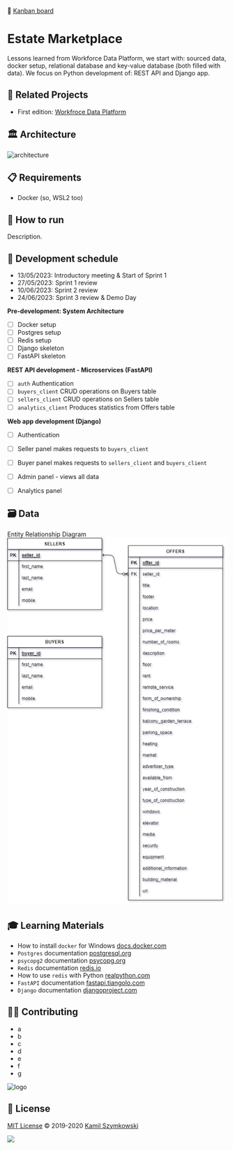 🔗 [Kanban board](https://github.com/users/SzymkowskiDev/projects/10/views/1)

# Estate Marketplace
Lessons learned from Workforce Data Platform, we start with: sourced data, docker setup, relational database and key-value database (both filled with data). We focus on Python development of: REST API and Django app.


## 🔗 Related Projects
* First edition: [Workfroce Data Platform](https://github.com/SzymkowskiDev/workforce-data-platform)


## 🏛️ Architecture
![architecture](https://github.com/SzymkowskiDev/estate-marketplace/blob/main/assets/arch.png?raw=true)


## 📋 Requirements
- Docker (so, WSL2 too)


## 🚀 How to run
Description.


## 📅 Development schedule

- 13/05/2023: Introductory meeting & Start of Sprint 1
- 27/05/2023: Sprint 1 review
- 10/06/2023: Sprint 2 review
- 24/06/2023: Sprint 3 review & Demo Day

**Pre-development: System Architecture**

- [ ] Docker setup
- [ ] Postgres setup
- [ ] Redis setup
- [ ] Django skeleton
- [ ] FastAPI skeleton

**REST API development - Microservices (FastAPI)**

- [ ] `auth` Authentication
- [ ] `buyers_client` CRUD operations on Buyers table
- [ ] `sellers_client` CRUD operations on Sellers table
- [ ] `analytics_client` Produces statistics from Offers table

**Web app development (Django)**

- [ ] Authentication
- [ ] Seller panel makes requests to `buyers_client`
- [ ] Buyer panel makes requests to `sellers_client` and `buyers_client`
- [ ] Admin panel - views all data
- [ ] Analytics panel


## 🗃️ Data
Entity Relationship Diagram
![erd](https://github.com/SzymkowskiDev/estate-marketplace/blob/main/assets/erd.PNG?raw=true)


## 🎓 Learning Materials
* How to install `docker` for Windows [docs.docker.com](https://docs.docker.com/desktop/install/windows-install/)
* `Postgres` documentation [postgresql.org](https://www.postgresql.org/)
* `psycopg2` documentation [psycopg.org](https://www.psycopg.org/docs/)
* `Redis` documentation [redis.io](https://redis.io/)
* How to use `redis` with Python [realpython.com](https://realpython.com/python-redis/)
* `FastAPI` documentation [fastapi.tiangolo.com](https://fastapi.tiangolo.com/)
* `Django` documentation [djangoproject.com](https://www.djangoproject.com/)


## 👨‍💻 Contributing
- a
- b
- c
- d
- e
- f
- g

![logo](https://github.com/SzymkowskiDev/estate-marketplace/blob/main/assets/logo.png?raw=true)

## 📄 License
[MIT License](https://choosealicense.com/licenses/mit/) ©️ 2019-2020 [Kamil Szymkowski](https://github.com/SzymkowskiDev "Get in touch!")

[![](https://img.shields.io/badge/license-MIT-green?style=plastic)](https://choosealicense.com/licenses/mit/)
